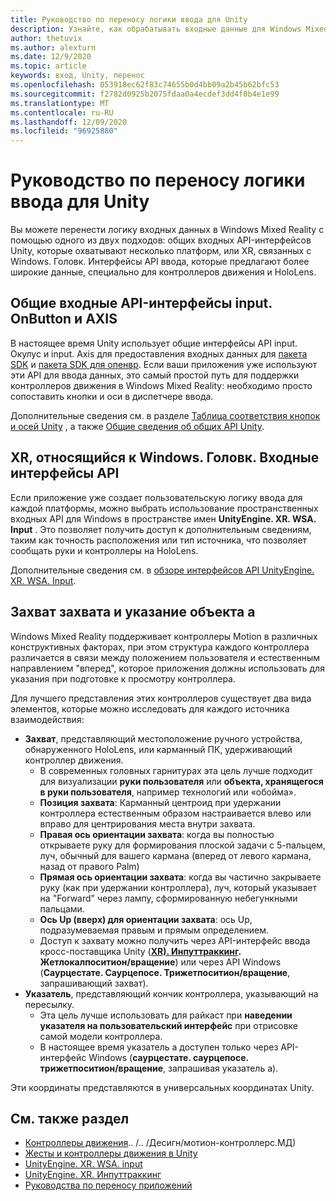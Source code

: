 ```yaml
---
title: Руководство по переносу логики ввода для Unity
description: Узнайте, как обрабатывать входные данные для Windows Mixed Reality в Unity.
author: thetuvix
ms.author: alexturn
ms.date: 12/9/2020
ms.topic: article
keywords: вход, Unity, перенос
ms.openlocfilehash: 053918ec62f83c74655b0d4bb09a2b45b62bfc53
ms.sourcegitcommit: f2782d0925b2075fdaa0a4ecdef3dd4f0b4e1e99
ms.translationtype: MT
ms.contentlocale: ru-RU
ms.lasthandoff: 12/09/2020
ms.locfileid: "96925880"
---
```

# <a name="input-porting-guide-for-unity"></a>Руководство по переносу логики ввода для Unity

Вы можете перенести логику входных данных в Windows Mixed Reality с помощью одного из двух подходов: общих входных API-интерфейсов Unity, которые охватывают несколько платформ, или XR, связанных с Windows. Головк. Интерфейсы API ввода, которые предлагают более широкие данные, специально для контроллеров движения и HoloLens.

## <a name="general-inputgetbuttongetaxis-apis"></a>Общие входные API-интерфейсы input. OnButton и AXIS

В настоящее время Unity использует общие интерфейсы API input. Окулус и input. Axis для предоставления входных данных для [пакета SDK](https://docs.unity3d.com/Manual/OculusControllers.html) и [пакета SDK для опенвр](https://docs.unity3d.com/Manual/OpenVRControllers.html). Если ваши приложения уже используют эти API для ввода данных, это самый простой путь для поддержки контроллеров движения в Windows Mixed Reality: необходимо просто сопоставить кнопки и оси в диспетчере ввода.

Дополнительные сведения см. в разделе [Таблица соответствия кнопок и осей Unity](../unity/gestures-and-motion-controllers-in-unity.md#unity-buttonaxis-mapping-table) , а также [Общие сведения об общих API Unity](../unity/gestures-and-motion-controllers-in-unity.md#common-unity-apis-inputgetbuttongetaxis).

## <a name="windows-specific-xrwsainput-apis"></a>XR, относящийся к Windows. Головк. Входные интерфейсы API

Если приложение уже создает пользовательскую логику ввода для каждой платформы, можно выбрать использование пространственных входных API для Windows в пространстве имен **UnityEngine. XR. WSA. Input** . Это позволяет получить доступ к дополнительным сведениям, таким как точность расположения или тип источника, что позволяет сообщать руки и контроллеры на HoloLens.

Дополнительные сведения см. в [обзоре интерфейсов API UnityEngine. XR. WSA. Input](../unity/gestures-and-motion-controllers-in-unity.md#windows-specific-apis-xrwsainput).

## <a name="grip-pose-vs-pointing-pose"></a>Захват захвата и указание объекта a

Windows Mixed Reality поддерживает контроллеры Motion в различных конструктивных факторах, при этом структура каждого контроллера различается в связи между положением пользователя и естественным направлением "вперед", которое приложения должны использовать для указания при подготовке к просмотру контроллера.

Для лучшего представления этих контроллеров существует два вида элементов, которые можно исследовать для каждого источника взаимодействия:

* **Захват**, представляющий местоположение ручного устройства, обнаруженного HoloLens, или карманный ПК, удерживающий контроллер движения.
    * В современных головных гарнитурах эта цель лучше подходит для визуализации **руки пользователя** или **объекта, хранящегося в руки пользователя**, например технологий или «обойма».
    * **Позиция захвата**: Карманный центроид при удержании контроллера естественным образом настраивается влево или вправо для центрирования места внутри захвата.
    * **Правая ось ориентации захвата**: когда вы полностью открываете руку для формирования плоской задачи с 5-пальцем, луч, обычный для вашего кармана (вперед от левого кармана, назад от правого Palm)
    * **Прямая ось ориентации захвата**: когда вы частично закрываете руку (как при удержании контроллера), луч, который указывает на "Forward" через лампу, сформированную небегункными пальцами.
    * **Ось Up (вверх) для ориентации захвата**: ось Up, подразумеваемая правым и прямым определением.
    * Доступ к захвату можно получить через API-интерфейс ввода кросс-поставщика Unity (**[XR). Инпуттраккинг](https://docs.unity3d.com/ScriptReference/XR.InputTracking.html). Жетлокалпоситион/вращение**) или через API Windows (**Саурцестате. Саурцепосе. Трижетпоситион/вращение**, запрашивающий захват).
* **Указатель**, представляющий кончик контроллера, указывающий на пересылку.
    * Эта цель лучше использовать для райкаст при **наведении указателя на пользовательский интерфейс** при отрисовке самой модели контроллера.
    * В настоящее время указатель a доступен только через API-интерфейс Windows (**саурцестате. саурцепосе. трижетпоситион/вращение**, запрашивая указатель a).

Эти координаты представляются в универсальных координатах Unity.

## <a name="see-also"></a>См. также раздел
* [Контроллеры движения]().. /.. /Десигн/мотион-контроллерс.МД)
* [Жесты и контроллеры движения в Unity](../unity/gestures-and-motion-controllers-in-unity.md)
* [UnityEngine. XR. WSA. input](https://docs.unity3d.com/ScriptReference/XR.WSA.Input.InteractionManager.html)
* [UnityEngine. XR. Инпуттраккинг](https://docs.unity3d.com/ScriptReference/XR.InputTracking.html)
* [Руководства по переносу приложений](porting-guides.md)
